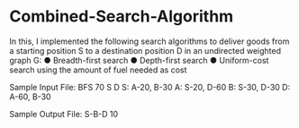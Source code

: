 # Combined-Search-Algorithm
In this, I implemented the following search algorithms to deliver goods from a starting position S to a destination position D in an undirected weighted graph G:
● Breadth-first search
● Depth-first search
● Uniform-cost search using the amount of fuel needed as cost


Sample Input File:
     BFS
     70
     S
     D
     S: A-20, B-30
     A: S-20, D-60
     B: S-30, D-30
     D: A-60, B-30


Sample Output File:
     S-B-D 10
